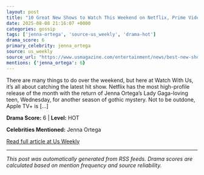 ```yaml
---
layout: post
title: "10 Great New Shows to Watch This Weekend on Netflix, Prime Video, HBO Max, Hulu and More""
date: 2025-08-08 21:16:07 +0000
categories: gossip
tags: ['jenna-ortega', 'source-us_weekly', 'drama-hot']
drama_score: 6
primary_celebrity: jenna_ortega
source: us_weekly
source_url: "https://www.usmagazine.com/entertainment/news/best-new-shows-to-watch-on-netflix-hbo-max-prime-video-hulu-and-more/""
mentions: {'jenna_ortega': 6}
---
```


There are many things to do over the weekend, but here at Watch With Us, it’s all about catching the latest hit show. Netflix has the most high-profile release of the month with the return of Jenna Ortega’s Lady Gaga-loving teen, Wednesday, for another season of gothic mystery. Not to be outdone, Apple TV+ is […]

**Drama Score:** 6 | **Level:** HOT

**Celebrities Mentioned:** Jenna Ortega

[Read full article at Us Weekly](https://www.usmagazine.com/entertainment/news/best-new-shows-to-watch-on-netflix-hbo-max-prime-video-hulu-and-more/)

---
*This post was automatically generated from RSS feeds. Drama scores are calculated based on mention frequency and source reliability.*

